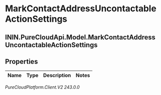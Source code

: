 # MarkContactAddressUncontactableActionSettings

## ININ.PureCloudApi.Model.MarkContactAddressUncontactableActionSettings

## Properties

|Name | Type | Description | Notes|
|------------ | ------------- | ------------- | -------------|



_PureCloudPlatform.Client.V2 243.0.0_
